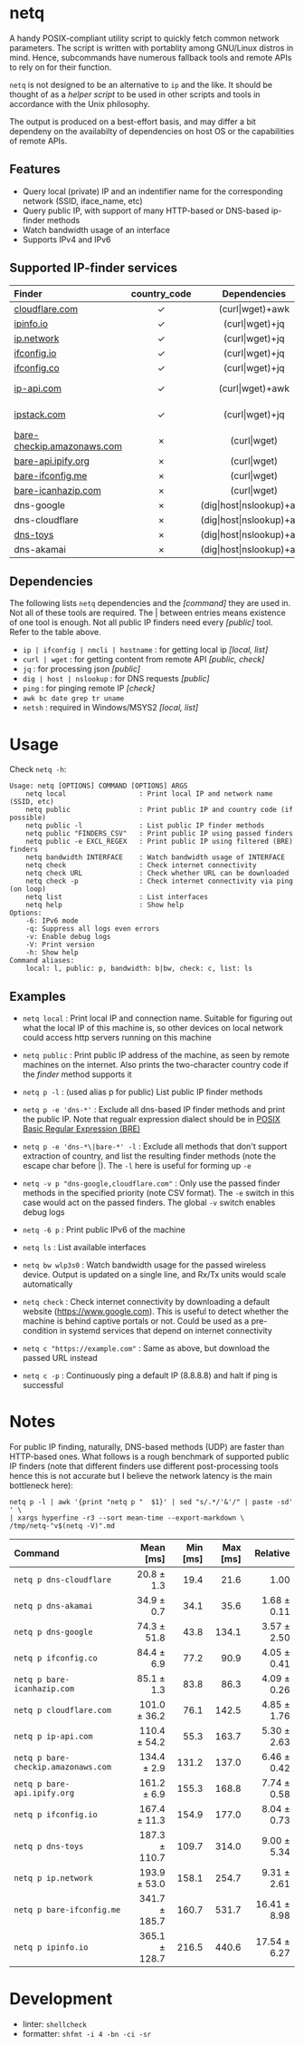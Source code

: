# netq
A handy POSIX-compliant utility script to quickly fetch common network
parameters. The script is written with portablity among GNU/Linux distros in
mind. Hence, subcommands have numerous fallback tools and remote APIs to rely on
for their function.

`netq` is not designed to be an alternative to `ip` and the like. It should be
thought of as a _helper script_ to be used in other scripts and tools in
accordance with the Unix philosophy.

The output is produced on a best-effort basis, and may differ a bit dependeny on
the availabilty of dependencies on host OS or the capabilities of remote APIs.

## Features
- Query local (private) IP and an indentifier name for the corresponding network
  (SSID, iface_name, etc)
- Query public IP, with support of many HTTP-based or DNS-based ip-finder
  methods
- Watch bandwidth usage of an interface
- Supports IPv4 and IPv6

## Supported IP-finder services
| Finder                                                      | country_code | Dependencies              | Notes            |
|:------------------------------------------------------------|:------------:|:-------------------------:|:----------------:|
| [cloudflare.com](https://cloudflare.com/cdn-cgi/trace)      | ✓            | (curl\|wget)+awk          |                  |
| [ipinfo.io](https://ipinfo.io)                              | ✓            | (curl\|wget)+jq           |                  |
| [ip.network](https://ip.network)                            | ✓            | (curl\|wget)+jq           |                  |
| [ifconfig.io](https://ifconfig.io)                          | ✓            | (curl\|wget)+jq           |                  |
| [ifconfig.co](https://ifconfig.co)                          | ✓            | (curl\|wget)+jq           |                  |
| [ip-api.com](https://ip-api.com)                            | ✓            | (curl\|wget)+awk          | Plain HTTP       |
| [ipstack.com](https://ipstack.com)                          | ✓            | (curl\|wget)+jq           | Requires API_KEY |
| [bare-checkip.amazonaws.com](https://checkip.amazonaws.com) | ×            | (curl\|wget)              |                  |
| [bare-api.ipify.org](https://api.ipify.org)                 | ×            | (curl\|wget)              |                  |
| [bare-ifconfig.me](https://ifconfig.me)                     | ×            | (curl\|wget)              |                  |
| [bare-icanhazip.com](https://icanhazip.com)                 | ×            | (curl\|wget)              |                  |
| dns-google                                                  | ×            | (dig\|host\|nslookup)+awk |                  |
| dns-cloudflare                                              | ×            | (dig\|host\|nslookup)+awk |                  |
| [dns-toys](https://www.dns.toys/)                           | ×            | (dig\|host\|nslookup)+awk |                  |
| dns-akamai                                                  | ×            | (dig\|host\|nslookup)+awk |                  |


## Dependencies
The following lists `netq` dependencies and the _[command]_ they are used in. Not
all of these tools are required. The | between entries means existence of one
tool is enough. Not all public IP finders need every _[public]_ tool. Refer to the
table above.

- `ip | ifconfig | nmcli | hostname` : for getting local ip _[local, list]_
- `curl | wget` : for getting content from remote API _[public, check]_
- `jq` : for processing json _[public]_
- `dig | host | nslookup` : for DNS requests _[public]_
- `ping` : for pinging remote IP _[check]_
- `awk bc date grep tr uname`
- `netsh` : required in Windows/MSYS2 _[local, list]_


# Usage
Check `netq -h`:
```console
Usage: netq [OPTIONS] COMMAND [OPTIONS] ARGS
    netq local                  : Print local IP and network name (SSID, etc)
    netq public                 : Print public IP and country code (if possible)
    netq public -l              : List public IP finder methods
    netq public "FINDERS_CSV"   : Print public IP using passed finders
    netq public -e EXCL_REGEX   : Print public IP using filtered (BRE) finders
    netq bandwidth INTERFACE    : Watch bandwidth usage of INTERFACE
    netq check                  : Check internet connectivity
    netq check URL              : Check whether URL can be downloaded
    netq check -p               : Check internet connectivity via ping (on loop)
    netq list                   : List interfaces
    netq help                   : Show help
Options:
    -6: IPv6 mode
    -q: Suppress all logs even errors
    -v: Enable debug logs
    -V: Print version
    -h: Show help
Command aliases:
    local: l, public: p, bandwidth: b|bw, check: c, list: ls
```

## Examples
- `netq local` : Print local IP and connection name. Suitable for figuring out
  what the local IP of this machine is, so other devices on local network could
  access http servers running on this machine
  
- `netq public` : Print public IP address of the machine, as seen by remote
  machines on the internet. Also prints the two-character country code if the
  _finder_ method supports it
  
- `netq p -l` : (used alias p for public) List public IP finder methods

- `netq p -e 'dns-*'` : Exclude all dns-based IP finder methods and print the
  public IP. Note that regualr expression dialect should be in [POSIX Basic
  Regular Expression
  (BRE)](https://en.wikibooks.org/wiki/Regular_Expressions/POSIX_Basic_Regular_Expressions)
  
- `netq p -e 'dns-*\|bare-*' -l` : Exclude all methods that don't support
  extraction of country, and list the resulting finder methods (note the escape
  char before |). The `-l` here is useful for forming up `-e`
  
- `netq -v p "dns-google,cloudflare.com"` : Only use the passed finder methods
  in the specified priority (note CSV format). The `-e` switch in this case
  would act on the passed finders. The global `-v` switch enables debug logs
  
- `netq -6 p` : Print public IPv6 of the machine
  
- `netq ls` : List available interfaces

- `netq bw wlp3s0` : Watch bandwidth usage for the passed wireless
  device. Output is updated on a single line, and Rx/Tx units would scale
  automatically

- `netq check` : Check internet connectivity by downloading a default website
  (https://www.google.com). This is useful to detect whether the machine is
  behind captive portals or not. Could be used as a pre-condition in systemd
  services that depend on internet connectivity

- `netq c "https://example.com"` : Same as above, but download the passed
  URL instead
  
- `netq c -p` : Continuously ping a default IP (8.8.8.8) and halt if ping is
  successful


# Notes
For public IP finding, naturally, DNS-based methods (UDP) are faster than
HTTP-based ones. What follows is a rough benchmark of supported public IP
finders (note that different finders use different post-processing tools hence
this is not accurate but I believe the network latency is the main bottleneck
here):

```shell
netq p -l | awk '{print "netq p "  $1}' | sed "s/.*/'&'/" | paste -sd' ' \
| xargs hyperfine -r3 --sort mean-time --export-markdown \
/tmp/netq-"v$(netq -V)".md
```

| Command                             |     Mean [ms] | Min [ms] | Max [ms] |     Relative |
|:------------------------------------|--------------:|---------:|---------:|-------------:|
| `netq p dns-cloudflare`             |    20.8 ± 1.3 |     19.4 |     21.6 |         1.00 |
| `netq p dns-akamai`                 |    34.9 ± 0.7 |     34.1 |     35.6 |  1.68 ± 0.11 |
| `netq p dns-google`                 |   74.3 ± 51.8 |     43.8 |    134.1 |  3.57 ± 2.50 |
| `netq p ifconfig.co`                |    84.4 ± 6.9 |     77.2 |     90.9 |  4.05 ± 0.41 |
| `netq p bare-icanhazip.com`         |    85.1 ± 1.3 |     83.8 |     86.3 |  4.09 ± 0.26 |
| `netq p cloudflare.com`             |  101.0 ± 36.2 |     76.1 |    142.5 |  4.85 ± 1.76 |
| `netq p ip-api.com`                 |  110.4 ± 54.2 |     55.3 |    163.7 |  5.30 ± 2.63 |
| `netq p bare-checkip.amazonaws.com` |   134.4 ± 2.9 |    131.2 |    137.0 |  6.46 ± 0.42 |
| `netq p bare-api.ipify.org`         |   161.2 ± 6.9 |    155.3 |    168.8 |  7.74 ± 0.58 |
| `netq p ifconfig.io`                |  167.4 ± 11.3 |    154.9 |    177.0 |  8.04 ± 0.73 |
| `netq p dns-toys`                   | 187.3 ± 110.7 |    109.7 |    314.0 |  9.00 ± 5.34 |
| `netq p ip.network`                 |  193.9 ± 53.0 |    158.1 |    254.7 |  9.31 ± 2.61 |
| `netq p bare-ifconfig.me`           | 341.7 ± 185.7 |    160.7 |    531.7 | 16.41 ± 8.98 |
| `netq p ipinfo.io`                  | 365.1 ± 128.7 |    216.5 |    440.6 | 17.54 ± 6.27 |


# Development
- linter: `shellcheck`
- formatter: `shfmt -i 4 -bn -ci -sr`

